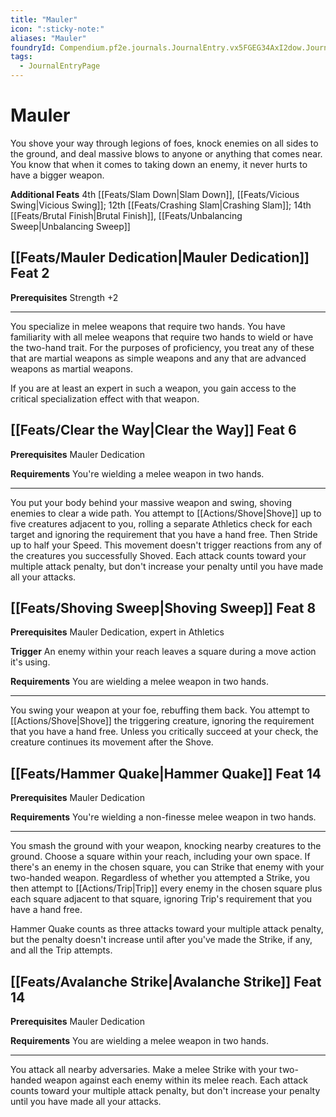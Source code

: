 ```yaml
---
title: "Mauler"
icon: ":sticky-note:"
aliases: "Mauler"
foundryId: Compendium.pf2e.journals.JournalEntry.vx5FGEG34AxI2dow.JournalEntryPage.RoF5NOFBefXAPftS
tags:
  - JournalEntryPage
---
```


# Mauler
You shove your way through legions of foes, knock enemies on all sides to the ground, and deal massive blows to anyone or anything that comes near. You know that when it comes to taking down an enemy, it never hurts to have a bigger weapon.

**Additional Feats** 4th [[Feats/Slam Down|Slam Down]], [[Feats/Vicious Swing|Vicious Swing]]; 12th [[Feats/Crashing Slam|Crashing Slam]]; 14th [[Feats/Brutal Finish|Brutal Finish]], [[Feats/Unbalancing Sweep|Unbalancing Sweep]]

## [[Feats/Mauler Dedication|Mauler Dedication]] Feat 2

**Prerequisites** Strength +2

* * *

You specialize in melee weapons that require two hands. You have familiarity with all melee weapons that require two hands to wield or have the two-hand trait. For the purposes of proficiency, you treat any of these that are martial weapons as simple weapons and any that are advanced weapons as martial weapons.

If you are at least an expert in such a weapon, you gain access to the critical specialization effect with that weapon.

## [[Feats/Clear the Way|Clear the Way]] Feat 6

**Prerequisites** Mauler Dedication

**Requirements** You're wielding a melee weapon in two hands.

* * *

You put your body behind your massive weapon and swing, shoving enemies to clear a wide path. You attempt to [[Actions/Shove|Shove]] up to five creatures adjacent to you, rolling a separate Athletics check for each target and ignoring the requirement that you have a hand free. Then Stride up to half your Speed. This movement doesn't trigger reactions from any of the creatures you successfully Shoved. Each attack counts toward your multiple attack penalty, but don't increase your penalty until you have made all your attacks.

## [[Feats/Shoving Sweep|Shoving Sweep]] Feat 8

**Prerequisites** Mauler Dedication, expert in Athletics

**Trigger** An enemy within your reach leaves a square during a move action it's using.

**Requirements** You are wielding a melee weapon in two hands.

* * *

You swing your weapon at your foe, rebuffing them back. You attempt to [[Actions/Shove|Shove]] the triggering creature, ignoring the requirement that you have a hand free. Unless you critically succeed at your check, the creature continues its movement after the Shove.

## [[Feats/Hammer Quake|Hammer Quake]] Feat 14

**Prerequisites** Mauler Dedication

**Requirements** You're wielding a non-finesse melee weapon in two hands.

* * *

You smash the ground with your weapon, knocking nearby creatures to the ground. Choose a square within your reach, including your own space. If there's an enemy in the chosen square, you can Strike that enemy with your two-handed weapon. Regardless of whether you attempted a Strike, you then attempt to [[Actions/Trip|Trip]] every enemy in the chosen square plus each square adjacent to that square, ignoring Trip's requirement that you have a hand free.

Hammer Quake counts as three attacks toward your multiple attack penalty, but the penalty doesn't increase until after you've made the Strike, if any, and all the Trip attempts.

## [[Feats/Avalanche Strike|Avalanche Strike]] Feat 14

**Prerequisites** Mauler Dedication

**Requirements** You are wielding a melee weapon in two hands.

* * *

You attack all nearby adversaries. Make a melee Strike with your two-handed weapon against each enemy within its melee reach. Each attack counts toward your multiple attack penalty, but don't increase your penalty until you have made all your attacks.